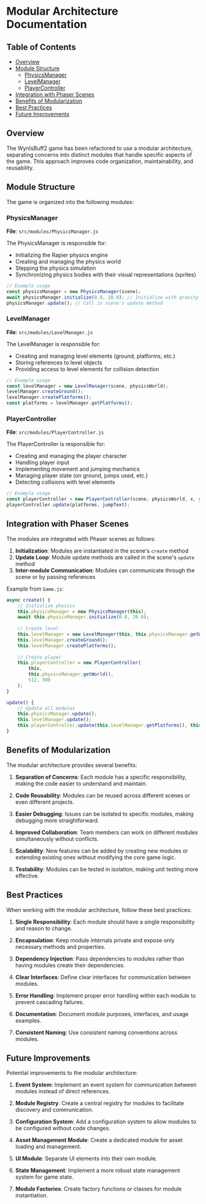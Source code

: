 # Modular Architecture Documentation

## Table of Contents
- [Overview](#overview)
- [Module Structure](#module-structure)
  - [PhysicsManager](#physicsmanager)
  - [LevelManager](#levelmanager)
  - [PlayerController](#playercontroller)
- [Integration with Phaser Scenes](#integration-with-phaser-scenes)
- [Benefits of Modularization](#benefits-of-modularization)
- [Best Practices](#best-practices)
- [Future Improvements](#future-improvements)

## Overview

The WynIsBuff2 game has been refactored to use a modular architecture, separating concerns into distinct modules that handle specific aspects of the game. This approach improves code organization, maintainability, and reusability.

## Module Structure

The game is organized into the following modules:

### PhysicsManager

**File**: `src/modules/PhysicsManager.js`

The PhysicsManager is responsible for:
- Initializing the Rapier physics engine
- Creating and managing the physics world
- Stepping the physics simulation
- Synchronizing physics bodies with their visual representations (sprites)

```javascript
// Example usage
const physicsManager = new PhysicsManager(scene);
await physicsManager.initialize(0.0, 20.0); // Initialize with gravity (x, y)
physicsManager.update(); // Call in scene's update method
```

### LevelManager

**File**: `src/modules/LevelManager.js`

The LevelManager is responsible for:
- Creating and managing level elements (ground, platforms, etc.)
- Storing references to level objects
- Providing access to level elements for collision detection

```javascript
// Example usage
const levelManager = new LevelManager(scene, physicsWorld);
levelManager.createGround();
levelManager.createPlatforms();
const platforms = levelManager.getPlatforms();
```

### PlayerController

**File**: `src/modules/PlayerController.js`

The PlayerController is responsible for:
- Creating and managing the player character
- Handling player input
- Implementing movement and jumping mechanics
- Managing player state (on ground, jumps used, etc.)
- Detecting collisions with level elements

```javascript
// Example usage
const playerController = new PlayerController(scene, physicsWorld, x, y);
playerController.update(platforms, jumpText);
```

## Integration with Phaser Scenes

The modules are integrated with Phaser scenes as follows:

1. **Initialization**: Modules are instantiated in the scene's `create` method
2. **Update Loop**: Module update methods are called in the scene's `update` method
3. **Inter-module Communication**: Modules can communicate through the scene or by passing references

Example from `Game.js`:

```javascript
async create() {
    // Initialize physics
    this.physicsManager = new PhysicsManager(this);
    await this.physicsManager.initialize(0.0, 20.0);
    
    // Create level
    this.levelManager = new LevelManager(this, this.physicsManager.getWorld());
    this.levelManager.createGround();
    this.levelManager.createPlatforms();
    
    // Create player
    this.playerController = new PlayerController(
        this, 
        this.physicsManager.getWorld(),
        512, 300
    );
}

update() {
    // Update all modules
    this.physicsManager.update();
    this.levelManager.update();
    this.playerController.update(this.levelManager.getPlatforms(), this.jumpText);
}
```

## Benefits of Modularization

The modular architecture provides several benefits:

1. **Separation of Concerns**: Each module has a specific responsibility, making the code easier to understand and maintain.

2. **Code Reusability**: Modules can be reused across different scenes or even different projects.

3. **Easier Debugging**: Issues can be isolated to specific modules, making debugging more straightforward.

4. **Improved Collaboration**: Team members can work on different modules simultaneously without conflicts.

5. **Scalability**: New features can be added by creating new modules or extending existing ones without modifying the core game logic.

6. **Testability**: Modules can be tested in isolation, making unit testing more effective.

## Best Practices

When working with the modular architecture, follow these best practices:

1. **Single Responsibility**: Each module should have a single responsibility and reason to change.

2. **Encapsulation**: Keep module internals private and expose only necessary methods and properties.

3. **Dependency Injection**: Pass dependencies to modules rather than having modules create their dependencies.

4. **Clear Interfaces**: Define clear interfaces for communication between modules.

5. **Error Handling**: Implement proper error handling within each module to prevent cascading failures.

6. **Documentation**: Document module purposes, interfaces, and usage examples.

7. **Consistent Naming**: Use consistent naming conventions across modules.

## Future Improvements

Potential improvements to the modular architecture:

1. **Event System**: Implement an event system for communication between modules instead of direct references.

2. **Module Registry**: Create a central registry for modules to facilitate discovery and communication.

3. **Configuration System**: Add a configuration system to allow modules to be configured without code changes.

4. **Asset Management Module**: Create a dedicated module for asset loading and management.

5. **UI Module**: Separate UI elements into their own module.

6. **State Management**: Implement a more robust state management system for game state.

7. **Module Factories**: Create factory functions or classes for module instantiation.